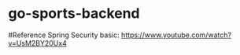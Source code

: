 # go-sports-backend






#Reference
Spring Security basic: https://www.youtube.com/watch?v=UsM2BY20Ux4
